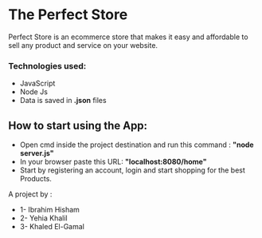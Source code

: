 # The Perfect Store

 Perfect Store is an ecommerce store that makes it easy and affordable to sell any product and service on your website.
 
 ### Technologies used:
 * JavaScript
 * Node Js
 * Data is saved in **.json** files
 
 ## How to start using the App:
 * Open cmd inside the project destination and run this command : **"node server.js"**
 * In your browser paste this URL: **"localhost:8080/home"**
 * Start by registering an account, login and start shopping for the best Products.
 
 
 A project by :
* 1- Ibrahim Hisham
* 2- Yehia Khalil
* 3- Khaled El-Gamal
